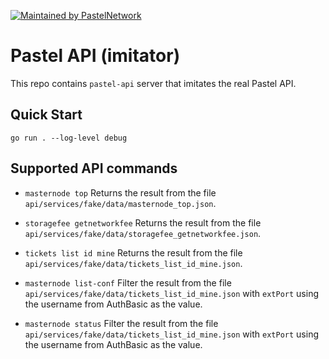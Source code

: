 [![Maintained by PastelNetwork](https://img.shields.io/badge/maintained%20by-pastel.network-%235849a6.svg)](https://pastel.network)

# Pastel API (imitator)

This repo contains `pastel-api` server that imitates the real Pastel API.

## Quick Start

``` shell
go run . --log-level debug
```

## Supported API commands

* `masternode top`
Returns the result from the file `api/services/fake/data/masternode_top.json`.

* `storagefee getnetworkfee`
Returns the result from the file `api/services/fake/data/storagefee_getnetworkfee.json`.

* `tickets list id mine`
Returns the result from the file `api/services/fake/data/tickets_list_id_mine.json`.

* `masternode list-conf`
Filter the result from the file `api/services/fake/data/tickets_list_id_mine.json` with `extPort` using the username from AuthBasic as the value.

* `masternode status`
Filter the result from the file `api/services/fake/data/tickets_list_id_mine.json` with `extPort` using the username from AuthBasic as the value.
